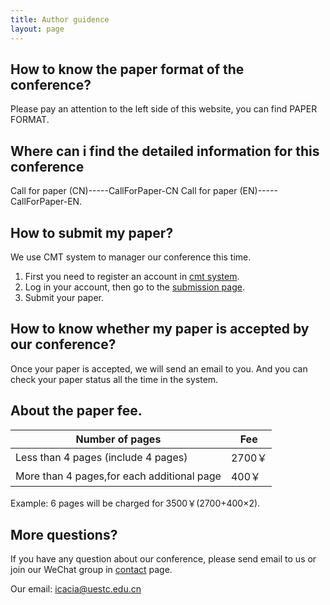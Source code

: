 ```yaml
---
title: Author guidence
layout: page
---
```


## How to know the paper format of the conference?

Please pay an attention to the left side of this website, you can find 
<a herf="/doc/paper-format.dotx" target="_blank">PAPER FORMAT</a>.

## Where can i find the detailed information for this conference
Call for paper (CN)-----<a herf="/doc/CallforPaper-CN.pdf" target="_blank">CallForPaper-CN</a>
Call for paper (EN)-----<a herf="/doc/CallforPaper-EN.pdf" target="_blank">CallForPaper-EN</a>.

## How to submit my paper?

We use CMT system to manager our conference this time.

 1. First you need to register an account in [cmt system](https://cmt3.research.microsoft.com/).
 2. Log in your account, then go to the [submission page](https://cmt3.research.microsoft.com/ICCWAMTIP2020/Submission/Index).
 3. Submit your paper.

## How to know whether my paper is accepted by our conference?

Once your paper is accepted, we will send an email to you. And you can check your paper status all the time in the system.

## About the paper fee.

Number of pages | Fee
--- | ---
Less than 4 pages (include 4 pages) | 2700￥
More than 4 pages,for each additional page | 400￥

Example: 6 pages will be charged for 3500￥(2700+400×2).

## More questions?

If you have any question about our conference, please send email to us or join our WeChat group in [contact](/contact.html) page.

Our email: icacia@uestc.edu.cn
